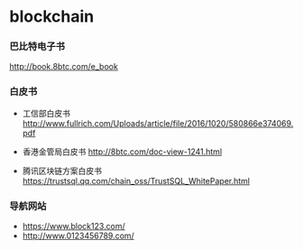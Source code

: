 # blockchain

### 巴比特电子书 
http://book.8btc.com/e_book

### 白皮书

- 工信部白皮书
http://www.fullrich.com/Uploads/article/file/2016/1020/580866e374069.pdf

- 香港金管局白皮书
http://8btc.com/doc-view-1241.html

- 腾讯区块链方案白皮书
https://trustsql.qq.com/chain_oss/TrustSQL_WhitePaper.html

### 导航网站

- https://www.block123.com/
- http://www.0123456789.com/
